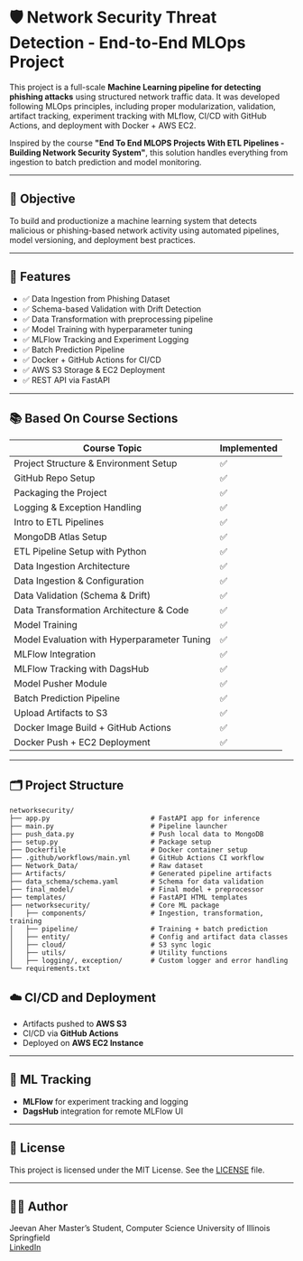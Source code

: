 # 🛡️ Network Security Threat Detection - End-to-End MLOps Project

This project is a full-scale **Machine Learning pipeline for detecting phishing attacks** using structured network traffic data. It was developed following MLOps principles, including proper modularization, validation, artifact tracking, experiment tracking with MLflow, CI/CD with GitHub Actions, and deployment with Docker + AWS EC2.

Inspired by the course **"End To End MLOPS Projects With ETL Pipelines - Building Network Security System"**, this solution handles everything from ingestion to batch prediction and model monitoring.

---

## 🎯 Objective

To build and productionize a machine learning system that detects malicious or phishing-based network activity using automated pipelines, model versioning, and deployment best practices.

---

## 🔧 Features

- ✅ Data Ingestion from Phishing Dataset  
- ✅ Schema-based Validation with Drift Detection  
- ✅ Data Transformation with preprocessing pipeline  
- ✅ Model Training with hyperparameter tuning  
- ✅ MLFlow Tracking and Experiment Logging  
- ✅ Batch Prediction Pipeline  
- ✅ Docker + GitHub Actions for CI/CD  
- ✅ AWS S3 Storage & EC2 Deployment  
- ✅ REST API via FastAPI  

---

## 📚 Based On Course Sections

| Course Topic                                   | Implemented |
|-----------------------------------------------|-------------|
| Project Structure & Environment Setup          | ✅          |
| GitHub Repo Setup                              | ✅          |
| Packaging the Project                          | ✅          |
| Logging & Exception Handling                   | ✅          |
| Intro to ETL Pipelines                         | ✅          |
| MongoDB Atlas Setup                            | ✅          |
| ETL Pipeline Setup with Python                 | ✅          |
| Data Ingestion Architecture                    | ✅          |
| Data Ingestion & Configuration                 | ✅          |
| Data Validation (Schema & Drift)               | ✅          |
| Data Transformation Architecture & Code        | ✅          |
| Model Training                                 | ✅          |
| Model Evaluation with Hyperparameter Tuning    | ✅          |
| MLFlow Integration                             | ✅          |
| MLFlow Tracking with DagsHub                   | ✅          |
| Model Pusher Module                            | ✅          |
| Batch Prediction Pipeline                      | ✅          |
| Upload Artifacts to S3                         | ✅          |
| Docker Image Build + GitHub Actions            | ✅          |
| Docker Push + EC2 Deployment                   | ✅          |

---

## 🗂️ Project Structure

```
networksecurity/
├── app.py                         # FastAPI app for inference
├── main.py                        # Pipeline launcher
├── push_data.py                   # Push local data to MongoDB
├── setup.py                       # Package setup
├── Dockerfile                     # Docker container setup
├── .github/workflows/main.yml     # GitHub Actions CI workflow
├── Network_Data/                  # Raw dataset
├── Artifacts/                     # Generated pipeline artifacts
├── data_schema/schema.yaml        # Schema for data validation
├── final_model/                   # Final model + preprocessor
├── templates/                     # FastAPI HTML templates
├── networksecurity/               # Core ML package
│   ├── components/                # Ingestion, transformation, training
│   ├── pipeline/                  # Training + batch prediction
│   ├── entity/                    # Config and artifact data classes
│   ├── cloud/                     # S3 sync logic
│   ├── utils/                     # Utility functions
│   ├── logging/, exception/       # Custom logger and error handling
└── requirements.txt
```


## ☁️ CI/CD and Deployment

- Artifacts pushed to **AWS S3**  
- CI/CD via **GitHub Actions**  
- Deployed on **AWS EC2 Instance**

---

## 🧪 ML Tracking

- **MLFlow** for experiment tracking and logging  
- **DagsHub** integration for remote MLFlow UI

---

## 📄 License

This project is licensed under the MIT License. See the [LICENSE](LICENSE) file.

---

## 👨‍💻 Author

Jeevan Aher
Master’s Student, Computer Science
University of Illinois Springfield  
[LinkedIn](https://www.linkedin.com/in/jeevanaher732)
